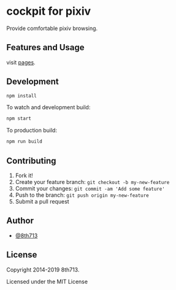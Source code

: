 # cockpit for pixiv

Provide comfortable pixiv browsing.

## Features and Usage

visit [pages](https://8th713.github.io/cockpit-for-pixiv/).

## Development

```sh
npm install
```

To watch and development build:

```sh
npm start
```

To production build:

```sh
npm run build
```

## Contributing

1. Fork it!
2. Create your feature branch: `git checkout -b my-new-feature`
3. Commit your changes: `git commit -am 'Add some feature'`
4. Push to the branch: `git push origin my-new-feature`
5. Submit a pull request

## Author

- [@8th713](https://github.com/8th713)

## License

Copyright 2014-2019 8th713.

Licensed under the MIT License
